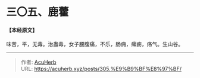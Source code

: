 # 三〇五、鹿藿


#### 【本经原文】
味苦，平，无毒。治蛊毒，女子腰腹痛，不乐，肠痈，瘰疬，疡气。生山谷。

---

> 作者: [AcuHerb](https://acuherb.xyz)  
> URL: https://acuherb.xyz/posts/305.%E9%B9%BF%E8%97%BF/  

